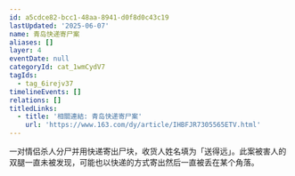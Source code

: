 ```yaml
---
id: a5cdce82-bcc1-48aa-8941-d0f8d0c43c19
lastUpdated: '2025-06-07'
name: 青岛快递寄尸案
aliases: []
layer: 4
eventDate: null
categoryId: cat_1wmCydV7
tagIds:
  - tag_6irejv37
timelineEvents: []
relations: []
titledLinks:
  - title: '相關連結: 青岛快递寄尸案'
    url: 'https://www.163.com/dy/article/IHBFJR7305565ETV.html'
---
```

一对情侣杀人分尸并用快递寄出尸块，收货人姓名填为「送得远」。此案被害人的双腿一直未被发现，可能也以快递的方式寄出然后一直被丢在某个角落。
